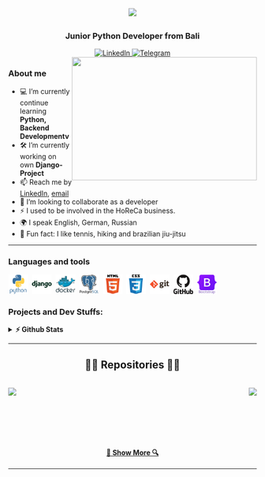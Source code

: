 <h1 align="center">
  <a href="https://git.io/typing-svg">
    <img src="https://readme-typing-svg.herokuapp.com/?lines=Hello,+There!+👋;This+is+Paul+Koltsov....;Nice+to+meet+you!&center=true&size=30">
  </a>
</h1>

<div id="header" align="center">
    <h3>Junior Python Developer from Bali</h3>
</div>

<div id="socials" align="center">
    <a href="https://www.linkedin.com/in/eminencesaul/">
    <img src="https://img.shields.io/badge/LinkedIn-blue?style=for-the-badge&logo=linkedin&logoColor=white" alt="LinkedIn"/>
  </a>
  <a href="https://t.me/p_kolts">
    <img src="https://img.shields.io/badge/Telegram-blue?style=for-the-badge&logo=telegram&logoColor=white" alt="Telegram"/>
  </a>
</div>

<img align="right" height="250" width="375" alt="" src="https://raw.githubusercontent.com/iampavangandhi/iampavangandhi/master/gifs/coder.gif" />

### About me
- 💻 I’m currently continue learning **Python, Backend Developmentv**
- 🛠 I’m currently working on own **Django-Project**
- 📫 Reach me by [LinkedIn](https://www.linkedin.com/in/eminencesaul/), [email](mailto:k.pavel080@gmail.com)
- 👯 I’m looking to collaborate as a developer
- ⚡ I used to be involved in the HoReCa business.
- 🌍 I speak English, German, Russian
- 👾 Fun fact: I like tennis, hiking and brazilian jiu-jitsu 

---

### Languages and tools
<img src="https://github.com/devicons/devicon/blob/master/icons/python/python-original-wordmark.svg" title="sql" width="40" height="40"/>&nbsp;
<img src="https://github.com/devicons/devicon/blob/master/icons/django/django-plain-wordmark.svg" title="sql" width="40" height="40"/>&nbsp;
<img src="https://github.com/devicons/devicon/blob/master/icons/docker/docker-original-wordmark.svg" title="sql" width="40" height="40"/>&nbsp;
<img src="https://github.com/devicons/devicon/blob/master/icons/postgresql/postgresql-original-wordmark.svg" title="sql" width="40" height="40"/>&nbsp;
<img src="https://github.com/devicons/devicon/blob/master/icons/html5/html5-original-wordmark.svg" title="html" width="40" height="40"/>&nbsp;
<img src="https://github.com/devicons/devicon/blob/master/icons/css3/css3-original-wordmark.svg" title="css" width="40" height="40"/>&nbsp;
<img src="https://github.com/devicons/devicon/blob/master/icons/git/git-original-wordmark.svg" title="git" width="40" height="40"/>&nbsp;
<img src="https://github.com/devicons/devicon/blob/master/icons/github/github-original-wordmark.svg" title="git" width="40" height="40"/>&nbsp;
<img src="https://github.com/devicons/devicon/blob/master/icons/bootstrap/bootstrap-original-wordmark.svg" title="bootstrap" width="40" height="40"/>&nbsp;


### Projects and Dev Stuffs:
<details>
  <summary><b>⚡ Github Stats</b></summary>
  
  <h2 align="center">⚡ Stats ⚡</h2>
  <br />
<div id="stat" align="center">
    <img src="https://github-profile-summary-cards.vercel.app/api/cards/profile-details?username=griseeminence&theme=github_dark" alt=""/>
    <img src="https://github-profile-summary-cards.vercel.app/api/cards/most-commit-language?username=griseeminence&theme=github_dark" alt=""/>
     <img src="https://github-profile-summary-cards.vercel.app/api/cards/stats?username=griseeminence&theme=github_dark" alt=""/>
</div>
</details>

---

<h2 align="center">👨‍💻 Repositories 👨‍💻</h2>
<br>
<div width="100%" align="center">
  <a align="left" href="https://github.com/griseeminence/Algorithms" title="Algorithms"><img align="left" height="115" src="https://github-readme-stats.vercel.app/api/pin/?username=griseeminence&repo=Algorithms&theme=react&border_color=61dafb&border_radius=10"></a>
  <a align="right" href="https://github.com/griseeminence/api_yamdb" title="api_yamdb"><img align="right" height="115" src="https://github-readme-stats.vercel.app/api/pin/?username=griseeminence&repo=api_yamdb&theme=react&border_color=61dafb&border_radius=10"></a>
</div>
<br/><br/><br/><br/><br/><br/>

<h4 align="center">
  <a href="https://github.com/griseeminence?tab=repositories" title="Show Repositories">🔎 Show More 🔍</a>
</h4>


---
